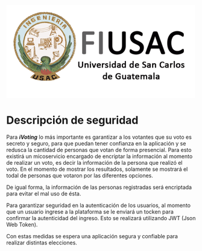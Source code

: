 ![Logo](../Img/Logo.png)

# Descripción de seguridad

Para ***iVoting*** lo más importante es garantizar a los votantes que su voto es secreto y seguro, para que puedan tener confianza en la aplicación y se redusca la cantidad de personas que votan de forma presencial.
Para esto existirá un micoservicio encargado de encriptar la información al momento de realizar un voto, es decir la información de la persona que realizó el voto. En el momento de mostrar los resultados, solamente se mostrará el todal de personas que votaron por las diferentes opciones.

De igual forma, la información de las personas registradas será encriptada para evitar el mal uso de ésta. 

Para garantizar seguridad en la autenticación de los usuarios, al momento que un usuario ingrese a la plataforma se le enviará un tocken para confirmar la autenticidad del ingreso. Esto se realizará utilizando JWT (Json Web Token).

Con estas medidas se espera una aplicación segura y confiable para realizar distintas elecciones.